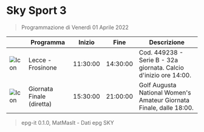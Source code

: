 # Sky Sport 3
> Programmazione di Venerdì 01 Aprile 2022

||Programma|Inizio|Fine|Descrizione|
|---|---|---|---|---|
|![Icon](https://guidatv.sky.it/uuid/4f1d8e3e-ad36-496e-9632-0e7338266088/cover?md5ChecksumParam=207fec601cf45ce1a2234af171760a66)|Lecce - Frosinone|11:30:00|14:30:00|Cod. 449238 - Serie B - 32a giornata. Calcio d&#039;inizio ore 14:00.
|![Icon](https://guidatv.sky.it/uuid/793c1473-a805-4f76-be6e-f6e08280480f/cover?md5ChecksumParam=86a1470646bf0d61860086eb5df0c211)|Giornata Finale (diretta)|15:30:00|21:00:00|Golf Augusta National Women&#039;s Amateur Giornata Finale, dalle 18:00.



 > epg-it 0.1.0, MatMasIt - Dati epg SKY